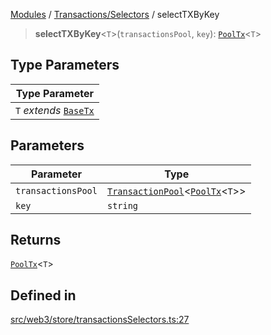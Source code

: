 [Modules](../../../README.md) / [Transactions/Selectors](../README.md) / selectTXByKey

> **selectTXByKey**\<`T`\>(`transactionsPool`, `key`): [`PoolTx`](../../Slice/type-aliases/PoolTx.md)\<`T`\>

## Type Parameters

| Type Parameter |
| ------ |
| `T` *extends* [`BaseTx`](../../../TransactionAdapters/types/type-aliases/BaseTx.md) |

## Parameters

| Parameter | Type |
| ------ | ------ |
| `transactionsPool` | [`TransactionPool`](../../Slice/type-aliases/TransactionPool.md)\<[`PoolTx`](../../Slice/type-aliases/PoolTx.md)\<`T`\>\> |
| `key` | `string` |

## Returns

[`PoolTx`](../../Slice/type-aliases/PoolTx.md)\<`T`\>

## Defined in

[src/web3/store/transactionsSelectors.ts:27](https://github.com/bgd-labs/fe-shared/blob/09fc11c58abae5aa2af4d8b6d7c2f384460843a4/src/web3/store/transactionsSelectors.ts#L27)

